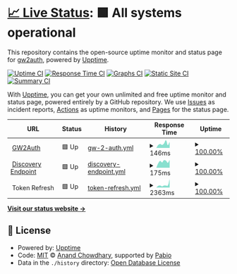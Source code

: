 # [📈 Live Status](https://status.gw2auth.com): <!--live status--> **🟩 All systems operational**

This repository contains the open-source uptime monitor and status page for [gw2auth](https://gw2auth.com), powered by [Upptime](https://github.com/upptime/upptime).

[![Uptime CI](https://github.com/gw2auth/uptime/workflows/Uptime%20CI/badge.svg)](https://github.com/gw2auth/uptime/actions?query=workflow%3A%22Uptime+CI%22)
[![Response Time CI](https://github.com/gw2auth/uptime/workflows/Response%20Time%20CI/badge.svg)](https://github.com/gw2auth/uptime/actions?query=workflow%3A%22Response+Time+CI%22)
[![Graphs CI](https://github.com/gw2auth/uptime/workflows/Graphs%20CI/badge.svg)](https://github.com/gw2auth/uptime/actions?query=workflow%3A%22Graphs+CI%22)
[![Static Site CI](https://github.com/gw2auth/uptime/workflows/Static%20Site%20CI/badge.svg)](https://github.com/gw2auth/uptime/actions?query=workflow%3A%22Static+Site+CI%22)
[![Summary CI](https://github.com/gw2auth/uptime/workflows/Summary%20CI/badge.svg)](https://github.com/gw2auth/uptime/actions?query=workflow%3A%22Summary+CI%22)

With [Upptime](https://upptime.js.org), you can get your own unlimited and free uptime monitor and status page, powered entirely by a GitHub repository. We use [Issues](https://github.com/gw2auth/uptime/issues) as incident reports, [Actions](https://github.com/gw2auth/uptime/actions) as uptime monitors, and [Pages](https://status.gw2auth.com) for the status page.

<!--start: status pages-->
<!-- This summary is generated by Upptime (https://github.com/upptime/upptime) -->
<!-- Do not edit this manually, your changes will be overwritten -->
<!-- prettier-ignore -->
| URL | Status | History | Response Time | Uptime |
| --- | ------ | ------- | ------------- | ------ |
| <img alt="" src="https://icons.duckduckgo.com/ip3/gw2auth.com.ico" height="13"> [GW2Auth](https://gw2auth.com) | 🟩 Up | [gw-2-auth.yml](https://github.com/gw2auth/uptime/commits/HEAD/history/gw-2-auth.yml) | <details><summary><img alt="Response time graph" src="./graphs/gw-2-auth/response-time-week.png" height="20"> 146ms</summary><br><a href="https://status.gw2auth.com/history/gw-2-auth"><img alt="Response time 176" src="https://img.shields.io/endpoint?url=https%3A%2F%2Fraw.githubusercontent.com%2Fgw2auth%2Fuptime%2FHEAD%2Fapi%2Fgw-2-auth%2Fresponse-time.json"></a><br><a href="https://status.gw2auth.com/history/gw-2-auth"><img alt="24-hour response time 198" src="https://img.shields.io/endpoint?url=https%3A%2F%2Fraw.githubusercontent.com%2Fgw2auth%2Fuptime%2FHEAD%2Fapi%2Fgw-2-auth%2Fresponse-time-day.json"></a><br><a href="https://status.gw2auth.com/history/gw-2-auth"><img alt="7-day response time 146" src="https://img.shields.io/endpoint?url=https%3A%2F%2Fraw.githubusercontent.com%2Fgw2auth%2Fuptime%2FHEAD%2Fapi%2Fgw-2-auth%2Fresponse-time-week.json"></a><br><a href="https://status.gw2auth.com/history/gw-2-auth"><img alt="30-day response time 154" src="https://img.shields.io/endpoint?url=https%3A%2F%2Fraw.githubusercontent.com%2Fgw2auth%2Fuptime%2FHEAD%2Fapi%2Fgw-2-auth%2Fresponse-time-month.json"></a><br><a href="https://status.gw2auth.com/history/gw-2-auth"><img alt="1-year response time 176" src="https://img.shields.io/endpoint?url=https%3A%2F%2Fraw.githubusercontent.com%2Fgw2auth%2Fuptime%2FHEAD%2Fapi%2Fgw-2-auth%2Fresponse-time-year.json"></a></details> | <details><summary><a href="https://status.gw2auth.com/history/gw-2-auth">100.00%</a></summary><a href="https://status.gw2auth.com/history/gw-2-auth"><img alt="All-time uptime 100.00%" src="https://img.shields.io/endpoint?url=https%3A%2F%2Fraw.githubusercontent.com%2Fgw2auth%2Fuptime%2FHEAD%2Fapi%2Fgw-2-auth%2Fuptime.json"></a><br><a href="https://status.gw2auth.com/history/gw-2-auth"><img alt="24-hour uptime 100.00%" src="https://img.shields.io/endpoint?url=https%3A%2F%2Fraw.githubusercontent.com%2Fgw2auth%2Fuptime%2FHEAD%2Fapi%2Fgw-2-auth%2Fuptime-day.json"></a><br><a href="https://status.gw2auth.com/history/gw-2-auth"><img alt="7-day uptime 100.00%" src="https://img.shields.io/endpoint?url=https%3A%2F%2Fraw.githubusercontent.com%2Fgw2auth%2Fuptime%2FHEAD%2Fapi%2Fgw-2-auth%2Fuptime-week.json"></a><br><a href="https://status.gw2auth.com/history/gw-2-auth"><img alt="30-day uptime 100.00%" src="https://img.shields.io/endpoint?url=https%3A%2F%2Fraw.githubusercontent.com%2Fgw2auth%2Fuptime%2FHEAD%2Fapi%2Fgw-2-auth%2Fuptime-month.json"></a><br><a href="https://status.gw2auth.com/history/gw-2-auth"><img alt="1-year uptime 100.00%" src="https://img.shields.io/endpoint?url=https%3A%2F%2Fraw.githubusercontent.com%2Fgw2auth%2Fuptime%2FHEAD%2Fapi%2Fgw-2-auth%2Fuptime-year.json"></a></details>
| <img alt="" src="https://icons.duckduckgo.com/ip3/gw2auth.com.ico" height="13"> [Discovery Endpoint](https://gw2auth.com/.well-known/oauth-authorization-server) | 🟩 Up | [discovery-endpoint.yml](https://github.com/gw2auth/uptime/commits/HEAD/history/discovery-endpoint.yml) | <details><summary><img alt="Response time graph" src="./graphs/discovery-endpoint/response-time-week.png" height="20"> 175ms</summary><br><a href="https://status.gw2auth.com/history/discovery-endpoint"><img alt="Response time 253" src="https://img.shields.io/endpoint?url=https%3A%2F%2Fraw.githubusercontent.com%2Fgw2auth%2Fuptime%2FHEAD%2Fapi%2Fdiscovery-endpoint%2Fresponse-time.json"></a><br><a href="https://status.gw2auth.com/history/discovery-endpoint"><img alt="24-hour response time 216" src="https://img.shields.io/endpoint?url=https%3A%2F%2Fraw.githubusercontent.com%2Fgw2auth%2Fuptime%2FHEAD%2Fapi%2Fdiscovery-endpoint%2Fresponse-time-day.json"></a><br><a href="https://status.gw2auth.com/history/discovery-endpoint"><img alt="7-day response time 175" src="https://img.shields.io/endpoint?url=https%3A%2F%2Fraw.githubusercontent.com%2Fgw2auth%2Fuptime%2FHEAD%2Fapi%2Fdiscovery-endpoint%2Fresponse-time-week.json"></a><br><a href="https://status.gw2auth.com/history/discovery-endpoint"><img alt="30-day response time 176" src="https://img.shields.io/endpoint?url=https%3A%2F%2Fraw.githubusercontent.com%2Fgw2auth%2Fuptime%2FHEAD%2Fapi%2Fdiscovery-endpoint%2Fresponse-time-month.json"></a><br><a href="https://status.gw2auth.com/history/discovery-endpoint"><img alt="1-year response time 253" src="https://img.shields.io/endpoint?url=https%3A%2F%2Fraw.githubusercontent.com%2Fgw2auth%2Fuptime%2FHEAD%2Fapi%2Fdiscovery-endpoint%2Fresponse-time-year.json"></a></details> | <details><summary><a href="https://status.gw2auth.com/history/discovery-endpoint">100.00%</a></summary><a href="https://status.gw2auth.com/history/discovery-endpoint"><img alt="All-time uptime 100.00%" src="https://img.shields.io/endpoint?url=https%3A%2F%2Fraw.githubusercontent.com%2Fgw2auth%2Fuptime%2FHEAD%2Fapi%2Fdiscovery-endpoint%2Fuptime.json"></a><br><a href="https://status.gw2auth.com/history/discovery-endpoint"><img alt="24-hour uptime 100.00%" src="https://img.shields.io/endpoint?url=https%3A%2F%2Fraw.githubusercontent.com%2Fgw2auth%2Fuptime%2FHEAD%2Fapi%2Fdiscovery-endpoint%2Fuptime-day.json"></a><br><a href="https://status.gw2auth.com/history/discovery-endpoint"><img alt="7-day uptime 100.00%" src="https://img.shields.io/endpoint?url=https%3A%2F%2Fraw.githubusercontent.com%2Fgw2auth%2Fuptime%2FHEAD%2Fapi%2Fdiscovery-endpoint%2Fuptime-week.json"></a><br><a href="https://status.gw2auth.com/history/discovery-endpoint"><img alt="30-day uptime 99.96%" src="https://img.shields.io/endpoint?url=https%3A%2F%2Fraw.githubusercontent.com%2Fgw2auth%2Fuptime%2FHEAD%2Fapi%2Fdiscovery-endpoint%2Fuptime-month.json"></a><br><a href="https://status.gw2auth.com/history/discovery-endpoint"><img alt="1-year uptime 100.00%" src="https://img.shields.io/endpoint?url=https%3A%2F%2Fraw.githubusercontent.com%2Fgw2auth%2Fuptime%2FHEAD%2Fapi%2Fdiscovery-endpoint%2Fuptime-year.json"></a></details>
| <img alt="" src="https://icons.duckduckgo.com/ip3/null.ico" height="13"> Token Refresh | 🟩 Up | [token-refresh.yml](https://github.com/gw2auth/uptime/commits/HEAD/history/token-refresh.yml) | <details><summary><img alt="Response time graph" src="./graphs/token-refresh/response-time-week.png" height="20"> 2363ms</summary><br><a href="https://status.gw2auth.com/history/token-refresh"><img alt="Response time 1894" src="https://img.shields.io/endpoint?url=https%3A%2F%2Fraw.githubusercontent.com%2Fgw2auth%2Fuptime%2FHEAD%2Fapi%2Ftoken-refresh%2Fresponse-time.json"></a><br><a href="https://status.gw2auth.com/history/token-refresh"><img alt="24-hour response time 7359" src="https://img.shields.io/endpoint?url=https%3A%2F%2Fraw.githubusercontent.com%2Fgw2auth%2Fuptime%2FHEAD%2Fapi%2Ftoken-refresh%2Fresponse-time-day.json"></a><br><a href="https://status.gw2auth.com/history/token-refresh"><img alt="7-day response time 2363" src="https://img.shields.io/endpoint?url=https%3A%2F%2Fraw.githubusercontent.com%2Fgw2auth%2Fuptime%2FHEAD%2Fapi%2Ftoken-refresh%2Fresponse-time-week.json"></a><br><a href="https://status.gw2auth.com/history/token-refresh"><img alt="30-day response time 2130" src="https://img.shields.io/endpoint?url=https%3A%2F%2Fraw.githubusercontent.com%2Fgw2auth%2Fuptime%2FHEAD%2Fapi%2Ftoken-refresh%2Fresponse-time-month.json"></a><br><a href="https://status.gw2auth.com/history/token-refresh"><img alt="1-year response time 1894" src="https://img.shields.io/endpoint?url=https%3A%2F%2Fraw.githubusercontent.com%2Fgw2auth%2Fuptime%2FHEAD%2Fapi%2Ftoken-refresh%2Fresponse-time-year.json"></a></details> | <details><summary><a href="https://status.gw2auth.com/history/token-refresh">100.00%</a></summary><a href="https://status.gw2auth.com/history/token-refresh"><img alt="All-time uptime 99.98%" src="https://img.shields.io/endpoint?url=https%3A%2F%2Fraw.githubusercontent.com%2Fgw2auth%2Fuptime%2FHEAD%2Fapi%2Ftoken-refresh%2Fuptime.json"></a><br><a href="https://status.gw2auth.com/history/token-refresh"><img alt="24-hour uptime 100.00%" src="https://img.shields.io/endpoint?url=https%3A%2F%2Fraw.githubusercontent.com%2Fgw2auth%2Fuptime%2FHEAD%2Fapi%2Ftoken-refresh%2Fuptime-day.json"></a><br><a href="https://status.gw2auth.com/history/token-refresh"><img alt="7-day uptime 100.00%" src="https://img.shields.io/endpoint?url=https%3A%2F%2Fraw.githubusercontent.com%2Fgw2auth%2Fuptime%2FHEAD%2Fapi%2Ftoken-refresh%2Fuptime-week.json"></a><br><a href="https://status.gw2auth.com/history/token-refresh"><img alt="30-day uptime 99.96%" src="https://img.shields.io/endpoint?url=https%3A%2F%2Fraw.githubusercontent.com%2Fgw2auth%2Fuptime%2FHEAD%2Fapi%2Ftoken-refresh%2Fuptime-month.json"></a><br><a href="https://status.gw2auth.com/history/token-refresh"><img alt="1-year uptime 99.98%" src="https://img.shields.io/endpoint?url=https%3A%2F%2Fraw.githubusercontent.com%2Fgw2auth%2Fuptime%2FHEAD%2Fapi%2Ftoken-refresh%2Fuptime-year.json"></a></details>

<!--end: status pages-->

[**Visit our status website →**](https://status.gw2auth.com)

## 📄 License

- Powered by: [Upptime](https://github.com/upptime/upptime)
- Code: [MIT](./LICENSE) © [Anand Chowdhary](https://anandchowdhary.com), supported by [Pabio](https://pabio.com)
- Data in the `./history` directory: [Open Database License](https://opendatacommons.org/licenses/odbl/1-0/)
